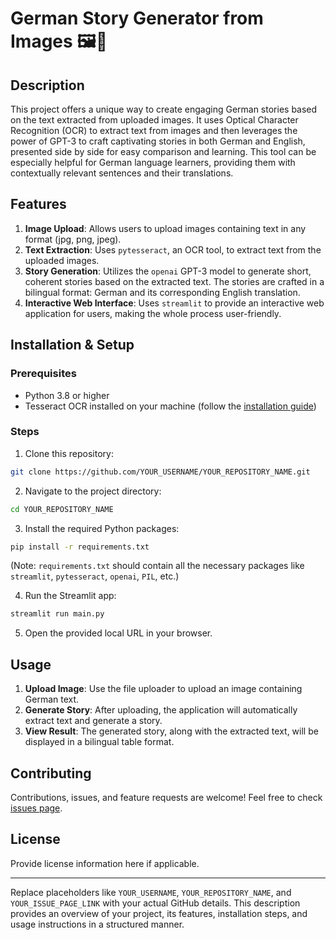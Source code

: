 # German Story Generator from Images 🖼️📖

## Description

This project offers a unique way to create engaging German stories based on the text extracted from uploaded images. It uses Optical Character Recognition (OCR) to extract text from images and then leverages the power of GPT-3 to craft captivating stories in both German and English, presented side by side for easy comparison and learning. This tool can be especially helpful for German language learners, providing them with contextually relevant sentences and their translations.

## Features

1. **Image Upload**: Allows users to upload images containing text in any format (jpg, png, jpeg).
2. **Text Extraction**: Uses `pytesseract`, an OCR tool, to extract text from the uploaded images.
3. **Story Generation**: Utilizes the `openai` GPT-3 model to generate short, coherent stories based on the extracted text. The stories are crafted in a bilingual format: German and its corresponding English translation.
4. **Interactive Web Interface**: Uses `streamlit` to provide an interactive web application for users, making the whole process user-friendly.

## Installation & Setup

### Prerequisites

- Python 3.8 or higher
- Tesseract OCR installed on your machine (follow the [installation guide](https://github.com/tesseract-ocr/tesseract/wiki))

### Steps

1. Clone this repository:

```bash
git clone https://github.com/YOUR_USERNAME/YOUR_REPOSITORY_NAME.git
```

2. Navigate to the project directory:

```bash
cd YOUR_REPOSITORY_NAME
```

3. Install the required Python packages:

```bash
pip install -r requirements.txt
```

(Note: `requirements.txt` should contain all the necessary packages like `streamlit`, `pytesseract`, `openai`, `PIL`, etc.)

4. Run the Streamlit app:

```bash
streamlit run main.py
```

5. Open the provided local URL in your browser.

## Usage

1. **Upload Image**: Use the file uploader to upload an image containing German text.
2. **Generate Story**: After uploading, the application will automatically extract text and generate a story.
3. **View Result**: The generated story, along with the extracted text, will be displayed in a bilingual table format.

## Contributing

Contributions, issues, and feature requests are welcome! Feel free to check [issues page](YOUR_ISSUE_PAGE_LINK).

## License

Provide license information here if applicable.

---

Replace placeholders like `YOUR_USERNAME`, `YOUR_REPOSITORY_NAME`, and `YOUR_ISSUE_PAGE_LINK` with your actual GitHub details. This description provides an overview of your project, its features, installation steps, and usage instructions in a structured manner.